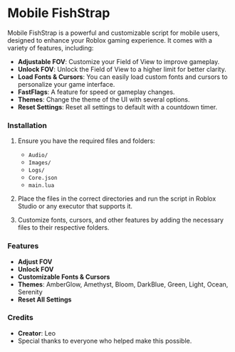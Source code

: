 # Mobile FishStrap

Mobile FishStrap is a powerful and customizable script for mobile users, designed to enhance your Roblox gaming experience. It comes with a variety of features, including:

- **Adjustable FOV**: Customize your Field of View to improve gameplay.
- **Unlock FOV**: Unlock the Field of View to a higher limit for better clarity.
- **Load Fonts & Cursors**: You can easily load custom fonts and cursors to personalize your game interface.
- **FastFlags**: A feature for speed or gameplay changes.
- **Themes**: Change the theme of the UI with several options.
- **Reset Settings**: Reset all settings to default with a countdown timer.

### Installation

1. Ensure you have the required files and folders:
   - `Audio/`
   - `Images/`
   - `Logs/`
   - `Core.json`
   - `main.lua`

2. Place the files in the correct directories and run the script in Roblox Studio or any executor that supports it.

3. Customize fonts, cursors, and other features by adding the necessary files to their respective folders.

### Features

- **Adjust FOV**
- **Unlock FOV**
- **Customizable Fonts & Cursors**
- **Themes**: AmberGlow, Amethyst, Bloom, DarkBlue, Green, Light, Ocean, Serenity
- **Reset All Settings**

### Credits

- **Creator**: Leo
- Special thanks to everyone who helped make this possible.

